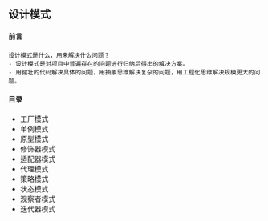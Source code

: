## 设计模式
#### 前言
    设计模式是什么，用来解决什么问题？
    - 设计模式是对项目中普遍存在的问题进行归纳后得出的解决方案。
    - 用健壮的代码解决具体的问题，用抽象思维解决复杂的问题，用工程化思维解决规模更大的问题。
#### 目录
- 工厂模式
- 单例模式
- 原型模式
- 修饰器模式
- 适配器模式
- 代理模式
- 策略模式
- 状态模式
- 观察者模式
- 迭代器模式